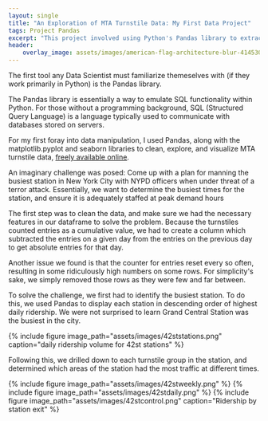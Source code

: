 ```yaml
---
layout: single
title: "An Exploration of MTA Turnstile Data: My First Data Project"
tags: Project Pandas
excerpt: "This project involved using Python's Pandas library to extract important information from, and visualize, data"
header:
    overlay_image: assets/images/american-flag-architecture-blur-414530.jpg
---
```


The first tool any Data Scientist must familiarize themeselves with (if they work primarily in Python) is the Pandas library.  
  
The Pandas library is essentially a way to emulate SQL functionality within Python. For those without a programming background, SQL (Structured Query Language) is a language typically used to communicate with databases stored on servers.  
  
For my first foray into data manipulation, I used Pandas, along with the matplotlib.pyplot and seaborn libraries to clean, explore, and visualize MTA turnstile data, [freely available online](http://web.mta.info/developers/turnstile.html).

An imaginary challenge was posed: Come up with a plan for manning the busiest station in New York City with NYPD officers when under threat of a terror attack. Essentially, we want to determine the busiest times for the station, and ensure it is adequately staffed at peak demand hours

The first step was to clean the data, and make sure we had the necessary features in our dataframe to solve the problem. Because the turnstiles counted entries as a cumulative value, we had to create a column which subtracted the entries on a given day from the entries on the previous day to get absolute entries for that day. 

Another issue we found is that the counter for entries reset every so often, resulting in some ridiculously high numbers on some rows. For simplicity's sake, we simply removed those rows as they were few and far between. 

To solve the challenge, we first had to identify the busiest station. To do this, we used Pandas to display each station in descending order of highest daily ridership. We were not surprised to learn Grand Central Station was the busiest in the city. 

{% include figure image_path="assets/images/42ststations.png" caption="daily ridership volume for 42st stations" %}

Following this, we drilled down to each turnstile group in the station, and determined which areas of the station had the most traffic at different times. 

{% include figure image_path="assets/images/42stweekly.png" %}
{% include figure image_path="assets/images/42stdaily.png" %}
{% include figure image_path="assets/images/42stcontrol.png" caption="Ridership by station exit" %}



